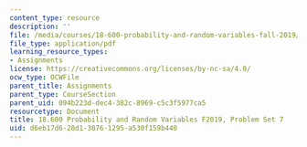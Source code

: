 ```yaml
---
content_type: resource
description: ''
file: /media/courses/18-600-probability-and-random-variables-fall-2019/d6eb17d628d130761295a530f159b440_MIT18_600F19_Pset7.pdf
file_type: application/pdf
learning_resource_types:
- Assignments
license: https://creativecommons.org/licenses/by-nc-sa/4.0/
ocw_type: OCWFile
parent_title: Assignments
parent_type: CourseSection
parent_uid: 094b223d-dec4-382c-8969-c5c3f5977ca5
resourcetype: Document
title: 18.600 Probability and Random Variables F2019, Problem Set 7
uid: d6eb17d6-28d1-3076-1295-a530f159b440
---
```

